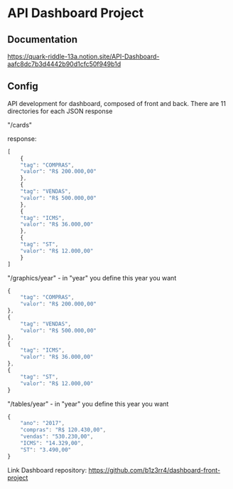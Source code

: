 # API Dashboard Project

## Documentation

https://quark-riddle-13a.notion.site/API-Dashboard-aafc8dc7b3d4442b90d1cfc50f949b1d

## Config

API development for dashboard, composed of front and back.
There are 11 directories for each JSON response

"/cards"

response:

```js
[
    {
    "tag": "COMPRAS",
    "valor": "R$ 200.000,00"
    },
    {
    "tag": "VENDAS",
    "valor": "R$ 500.000,00"
    },
    {
    "tag": "ICMS",
    "valor": "R$ 36.000,00"
    },
    {
    "tag": "ST",
    "valor": "R$ 12.000,00"
    }
]
```

"/graphics/year" - in "year" you define this year you want

```js
{
    "tag": "COMPRAS",
    "valor": "R$ 200.000,00"
},
{
    "tag": "VENDAS",
    "valor": "R$ 500.000,00"
},
{
    "tag": "ICMS",
    "valor": "R$ 36.000,00"
},
{
    "tag": "ST",
    "valor": "R$ 12.000,00"
}
```

"/tables/year" - in "year" you define this year you want

```js
{
    "ano": "2017",
    "compras": "R$ 120.430,00",
    "vendas": "530.230,00",
    "ICMS": "14.329,00",
    "ST": "3.490,00"
}
```

Link Dashboard repository:
<https://github.com/b1z3rr4/dashboard-front-project>

